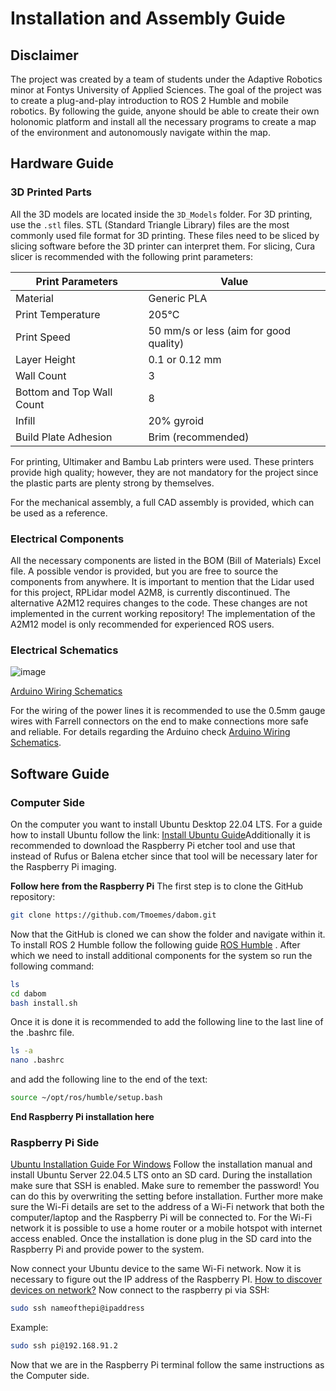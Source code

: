 # Installation and Assembly Guide

## Disclaimer

The project was created by a team of students under the Adaptive Robotics minor at Fontys University of Applied Sciences. The goal of the project was to create a plug-and-play introduction to ROS 2 Humble and mobile robotics. By following the guide, anyone should be able to create their own holonomic platform and install all the necessary programs to create a map of the environment and autonomously navigate within the map.

## Hardware Guide

### 3D Printed Parts

All the 3D models are located inside the `3D_Models` folder. For 3D printing, use the `.stl` files. STL (Standard Triangle Library) files are the most commonly used file format for 3D printing. These files need to be sliced by slicing software before the 3D printer can interpret them. For slicing, Cura slicer is recommended with the following print parameters:

| Print Parameters           | Value                                  |
| -------------------------- | -------------------------------------- |
| Material                   | Generic PLA                            |
| Print Temperature          | 205°C                                  |
| Print Speed                | 50 mm/s or less (aim for good quality) |
| Layer Height               | 0.1 or 0.12 mm                         |
| Wall Count                 | 3                                      |
| Bottom and Top Wall Count  | 8                                      |
| Infill                     | 20% gyroid                             |
| Build Plate Adhesion       | Brim (recommended)                     |

For printing, Ultimaker and Bambu Lab printers were used. These printers provide high quality; however, they are not mandatory for the project since the plastic parts are plenty strong by themselves.

For the mechanical assembly, a full CAD assembly is provided, which can be used as a reference.

### Electrical Components

All the necessary components are listed in the BOM (Bill of Materials) Excel file. A possible vendor is provided, but you are free to source the components from anywhere. It is important to mention that the Lidar used for this project, RPLidar model A2M8, is currently discontinued. The alternative A2M12 requires changes to the code. These changes are not implemented in the current working repository! The implementation of the A2M12 model is only recommended for experienced ROS users.

### Electrical Schematics
![image](https://github.com/user-attachments/assets/bba2a38c-d27b-4825-a06e-7e4f59618a0a)


[Arduino Wiring Schematics](Arduino_Code/README.md)




For the wiring of the power lines it is recommended to use the 0.5mm gauge wires with Farrell connectors on the end to make connections more safe and reliable. 
For details regarding the Arduino check [Arduino Wiring Schematics](Arduino_Code/README.md).
## Software Guide

### Computer Side
On the computer you want to install Ubuntu Desktop 22.04 LTS. For a guide how to install Ubuntu follow the link: [Install Ubuntu Guide](https://itsfoss.com/install-ubuntu/)Additionally it is recommended to download the Raspberry Pi etcher tool and use that instead of Rufus or Balena etcher since that tool will be necessary later for the Raspberry Pi imaging.


**Follow here from the Raspberry Pi**
The first step is to clone the GitHub repository:
```bash
git clone https://github.com/Tmoemes/dabom.git
```
Now that the GitHub is cloned we can show the folder and navigate within it. To install ROS 2 Humble follow the following guide [ROS Humble](https://docs.ros.org/en/humble/Installation/Ubuntu-Install-Debs.html) . After which we need to install additional components for the system so run the following command: 
```bash
ls
cd dabom
bash install.sh
```
Once it is done it is recommended to add the following line to the last line of the .bashrc file. 
```bash
ls -a 
nano .bashrc
```
and add the following line to the end of the text:
```bash 
source ~/opt/ros/humble/setup.bash
```
**End Raspberry Pi installation here**


### Raspberry Pi Side
[Ubuntu Installation Guide For Windows](https://roboticsbackend.com/install-ubuntu-on-raspberry-pi-without-monitor/)
Follow the installation manual and install Ubuntu Server 22.04.5 LTS onto an SD card. During the installation make sure that SSH is enabled. Make sure to remember the password! You can do this by overwriting the setting before installation. Further more make sure the Wi-Fi details are set to the address of a Wi-Fi network that both the computer/laptop and the Raspberry Pi will be connected to. For the Wi-Fi network it is possible to use a home router or a mobile hotspot with internet access enabled.  Once the installation is done plug in the SD card into the Raspberry Pi and provide power to the system.

Now connect your Ubuntu device to the same Wi-Fi network. Now it is necessary to figure out the IP address of the Raspberry PI. [How to discover devices on network?](https://www.tomshardware.com/how-to/scan-for-network-devices)
Now connect to the raspberry pi via SSH:
```bash
sudo ssh nameofthepi@ipaddress
```

Example:
```bash
sudo ssh pi@192.168.91.2
```

Now that we are in the Raspberry Pi terminal follow the same instructions as the Computer side. 